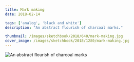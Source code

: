 ```yaml
---
title: Mark making
date: 2018-02-14

tags: ['analog', 'black and white']
description: "An abstract flourish of charcoal marks."

thumbnail: /images/sketchbook/2018/640/mark-making.jpg
cover_image: /images/sketchbook/2018/1280/mark-making.jpg
---
```


![An abstract flourish of charcoal marks](/images/sketchbook/2018/960/mark-making.jpg)

